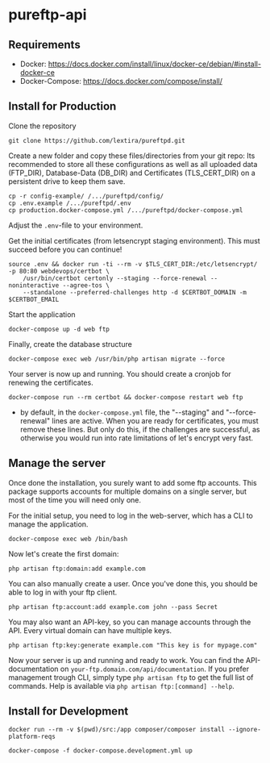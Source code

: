 # pureftp-api

## Requirements
* Docker: https://docs.docker.com/install/linux/docker-ce/debian/#install-docker-ce
* Docker-Compose: https://docs.docker.com/compose/install/

## Install for Production

Clone the repository 
```
git clone https://github.com/lextira/pureftpd.git
```

Create a new folder and copy these files/directories from your git repo:
Its recommended to store all these configurations as well as all uploaded data (FTP_DIR), Database-Data (DB_DIR) and Certificates (TLS_CERT_DIR) on a persistent drive to keep them save.
```
cp -r config-example/ /.../pureftpd/config/
cp .env.example /.../pureftpd/.env
cp production.docker-compose.yml /.../pureftpd/docker-compose.yml
```

Adjust the `.env`-file to your environment. 

Get the initial certificates (from letsencrypt staging environment). This must succeed before you can continue!
```
source .env && docker run -ti --rm -v $TLS_CERT_DIR:/etc/letsencrypt/ -p 80:80 webdevops/certbot \
    /usr/bin/certbot certonly --staging --force-renewal --noninteractive --agree-tos \ 
    --standalone --preferred-challenges http -d $CERTBOT_DOMAIN -m $CERTBOT_EMAIL
```

Start the application
```
docker-compose up -d web ftp
```

Finally, create the database structure
```
docker-compose exec web /usr/bin/php artisan migrate --force
```

Your server is now up and running. You should create a cronjob for renewing the certificates.
```
docker-compose run --rm certbot && docker-compose restart web ftp
```
 * by default, in the `docker-compose.yml` file, the "--staging" and "--force-renewal" lines are active. When you are ready for certificates, you must remove these lines. But only do this, if the challenges are successful, as otherwise you would run into rate limitations of let's encrypt very fast.


## Manage the server

Once done the installation, you surely want to add some ftp accounts. This package supports accounts for multiple domains on a single server, but most of the time you will need only one.

For the initial setup, you need to log in the web-server, which has a CLI to manage the application.
```
docker-compose exec web /bin/bash
```

Now let's create the first domain:
```
php artisan ftp:domain:add example.com
```

You can also manually create a user. Once you've done this, you should be able to log in with your ftp client.
```
php artisan ftp:account:add example.com john --pass Secret
```

You may also want an API-key, so you can manage accounts through the API. Every virtual domain can have multiple keys.
```
php artisan ftp:key:generate example.com "This key is for mypage.com"
```

Now your server is up and running and ready to work. You can find the API-documentation on `your-ftp.domain.com/api/documentation`. If you prefer management trough CLI, simply type `php artisan ftp` to get the full list of commands. Help is available via `php artisan ftp:[command] --help`.



## Install for Development

```
docker run --rm -v $(pwd)/src:/app composer/composer install --ignore-platform-reqs

docker-compose -f docker-compose.development.yml up
```